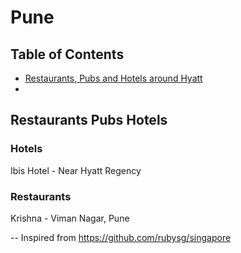# Pune


## Table of Contents

- [Restaurants, Pubs and Hotels around Hyatt](#restaurants-pubs-hotels)
- 



## Restaurants Pubs Hotels 
### Hotels
Ibis Hotel - Near Hyatt Regency

### Restaurants
Krishna - Viman Nagar, Pune





--
Inspired from https://github.com/rubysg/singapore

